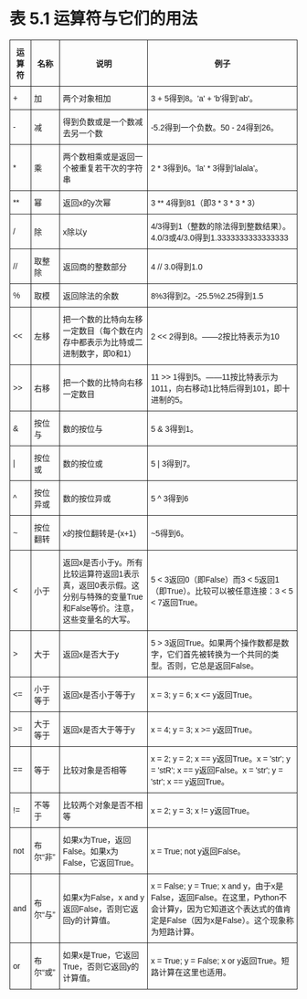 # 表 5.1 运算符与它们的用法



<style type="text/css">
.tg  {border-collapse:collapse;border-spacing:0;}
.tg td{font-family:Arial, sans-serif;font-size:14px;padding:10px 5px;border-style:solid;border-width:1px;overflow:hidden;word-break:normal;}
.tg th{font-family:Arial, sans-serif;font-size:14px;font-weight:normal;padding:10px 5px;border-style:solid;border-width:1px;overflow:hidden;word-break:normal;}
.tg .tg-hgcj{font-weight:bold;text-align:center}
</style>
<table class="tg">
  <tr>
    <th class="tg-hgcj">运算符</th>
    <th class="tg-hgcj">名称</th>
    <th class="tg-hgcj">说明</th>
    <th class="tg-hgcj">例子</th>
  </tr>
  <tr>
    <td class="tg-031e">+</td>
    <td class="tg-031e">加</td>
    <td class="tg-031e">两个对象相加</td>
    <td class="tg-031e">3 + 5得到8。'a' + 'b'得到'ab'。</td>
  </tr>
  <tr>
    <td class="tg-031e">-</td>
    <td class="tg-031e">减</td>
    <td class="tg-031e">得到负数或是一个数减去另一个数</td>
    <td class="tg-031e">-5.2得到一个负数。50 - 24得到26。</td>
  </tr>
  <tr>
    <td class="tg-031e">*</td>
    <td class="tg-031e">乘</td>
    <td class="tg-031e">两个数相乘或是返回一个被重复若干次的字符串</td>
    <td class="tg-031e">2 * 3得到6。'la' * 3得到'lalala'。</td>
  </tr>
  <tr>
    <td class="tg-031e">**</td>
    <td class="tg-031e">幂</td>
    <td class="tg-031e">返回x的y次幂</td>
    <td class="tg-031e">3 ** 4得到81（即3 * 3 * 3 * 3）</td>
  </tr>
  <tr>
    <td class="tg-031e">/</td>
    <td class="tg-031e">除</td>
    <td class="tg-031e">x除以y</td>
    <td class="tg-031e">4/3得到1（整数的除法得到整数结果）。4.0/3或4/3.0得到1.3333333333333333</td>
  </tr>
  <tr>
    <td class="tg-031e">//</td>
    <td class="tg-031e">取整除</td>
    <td class="tg-031e">返回商的整数部分</td>
    <td class="tg-031e">4 // 3.0得到1.0</td>
  </tr>
  <tr>
    <td class="tg-031e">%</td>
    <td class="tg-031e">取模</td>
    <td class="tg-031e">返回除法的余数</td>
    <td class="tg-031e">8%3得到2。-25.5%2.25得到1.5</td>
  </tr>
  <tr>
    <td class="tg-031e">&lt;&lt;</td>
    <td class="tg-031e">左移</td>
    <td class="tg-031e">把一个数的比特向左移一定数目（每个数在内存中都表示为比特或二进制数字，即0和1）</td>
    <td class="tg-031e">2 &lt;&lt; 2得到8。——2按比特表示为10</td>
  </tr>
  <tr>
    <td class="tg-031e">&gt;&gt;</td>
    <td class="tg-031e">右移</td>
    <td class="tg-031e">把一个数的比特向右移一定数目</td>
    <td class="tg-031e">11 &gt;&gt; 1得到5。——11按比特表示为1011，向右移动1比特后得到101，即十进制的5。</td>
  </tr>
  <tr>
    <td class="tg-031e">&amp;</td>
    <td class="tg-031e">按位与</td>
    <td class="tg-031e">数的按位与</td>
    <td class="tg-031e">5 &amp; 3得到1。</td>
  </tr>
  <tr>
    <td class="tg-031e">|</td>
    <td class="tg-031e">按位或</td>
    <td class="tg-031e">数的按位或</td>
    <td class="tg-031e">5 | 3得到7。</td>
  </tr>
  <tr>
    <td class="tg-031e">^</td>
    <td class="tg-031e">按位异或</td>
    <td class="tg-031e">数的按位异或</td>
    <td class="tg-031e">5 ^ 3得到6</td>
  </tr>
  <tr>
    <td class="tg-031e">~</td>
    <td class="tg-031e">按位翻转</td>
    <td class="tg-031e">x的按位翻转是-(x+1)</td>
    <td class="tg-031e">~5得到6。</td>
  </tr>
  <tr>
    <td class="tg-031e">&lt;</td>
    <td class="tg-031e">小于</td>
    <td class="tg-031e">返回x是否小于y。所有比较运算符返回1表示真，返回0表示假。这分别与特殊的变量True和False等价。注意，这些变量名的大写。</td>
    <td class="tg-031e">5 &lt; 3返回0（即False）而3 &lt; 5返回1（即True）。比较可以被任意连接：3 &lt; 5 &lt; 7返回True。</td>
  </tr>
  <tr>
    <td class="tg-031e">&gt;</td>
    <td class="tg-031e">大于</td>
    <td class="tg-031e">返回x是否大于y</td>
    <td class="tg-031e">5 &gt; 3返回True。如果两个操作数都是数字，它们首先被转换为一个共同的类型。否则，它总是返回False。</td>
  </tr>
  <tr>
    <td class="tg-031e">&lt;=</td>
    <td class="tg-031e">小于等于</td>
    <td class="tg-031e">返回x是否小于等于y</td>
    <td class="tg-031e">x = 3; y = 6; x &lt;= y返回True。</td>
  </tr>
  <tr>
    <td class="tg-031e">&gt;=</td>
    <td class="tg-031e">大于等于</td>
    <td class="tg-031e">返回x是否大于等于y</td>
    <td class="tg-031e">x = 4; y = 3; x &gt;= y返回True。</td>
  </tr>
  <tr>
    <td class="tg-031e">==</td>
    <td class="tg-031e">等于</td>
    <td class="tg-031e">比较对象是否相等</td>
    <td class="tg-031e">x = 2; y = 2; x == y返回True。x = 'str'; y = 'stR'; x == y返回False。x = 'str'; y = 'str'; x == y返回True。</td>
  </tr>
  <tr>
    <td class="tg-031e">!=</td>
    <td class="tg-031e">不等于</td>
    <td class="tg-031e">比较两个对象是否不相等</td>
    <td class="tg-031e">x = 2; y = 3; x != y返回True。</td>
  </tr>
  <tr>
    <td class="tg-031e">not</td>
    <td class="tg-031e">布尔“非”</td>
    <td class="tg-031e">如果x为True，返回False。如果x为False，它返回True。</td>
    <td class="tg-031e">x = True; not y返回False。</td>
  </tr>
  <tr>
    <td class="tg-031e">and</td>
    <td class="tg-031e">布尔“与”</td>
    <td class="tg-031e">如果x为False，x and y返回False，否则它返回y的计算值。</td>
    <td class="tg-031e">x = False; y = True; x and y，由于x是False，返回False。在这里，Python不会计算y，因为它知道这个表达式的值肯定是False（因为x是False）。这个现象称为短路计算。</td>
  </tr>
  <tr>
    <td class="tg-031e">or</td>
    <td class="tg-031e">布尔“或”</td>
    <td class="tg-031e">如果x是True，它返回True，否则它返回y的计算值。</td>
    <td class="tg-031e">x = True; y = False; x or y返回True。短路计算在这里也适用。</td>
  </tr>
</table>